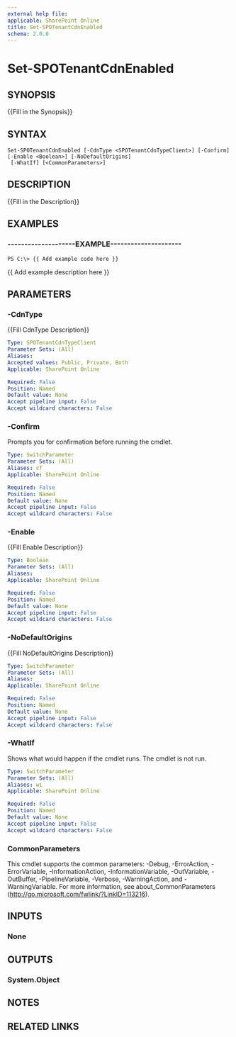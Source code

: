 ```yaml
---
external help file: 
applicable: SharePoint Online
title: Set-SPOTenantCdnEnabled
schema: 2.0.0
---
```


# Set-SPOTenantCdnEnabled

## SYNOPSIS
{{Fill in the Synopsis}}


## SYNTAX

```
Set-SPOTenantCdnEnabled [-CdnType <SPOTenantCdnTypeClient>] [-Confirm] [-Enable <Boolean>] [-NoDefaultOrigins]
 [-WhatIf] [<CommonParameters>]
```

## DESCRIPTION
{{Fill in the Description}}


## EXAMPLES

### --------------------EXAMPLE---------------------
```
PS C:\> {{ Add example code here }}
```

{{ Add example description here }}


## PARAMETERS

### -CdnType
{{Fill CdnType Description}}

```yaml
Type: SPOTenantCdnTypeClient
Parameter Sets: (All)
Aliases: 
Accepted values: Public, Private, Both
Applicable: SharePoint Online

Required: False
Position: Named
Default value: None
Accept pipeline input: False
Accept wildcard characters: False
```

### -Confirm
Prompts you for confirmation before running the cmdlet.

```yaml
Type: SwitchParameter
Parameter Sets: (All)
Aliases: cf
Applicable: SharePoint Online

Required: False
Position: Named
Default value: None
Accept pipeline input: False
Accept wildcard characters: False
```

### -Enable
{{Fill Enable Description}}

```yaml
Type: Boolean
Parameter Sets: (All)
Aliases: 
Applicable: SharePoint Online

Required: False
Position: Named
Default value: None
Accept pipeline input: False
Accept wildcard characters: False
```

### -NoDefaultOrigins
{{Fill NoDefaultOrigins Description}}

```yaml
Type: SwitchParameter
Parameter Sets: (All)
Aliases: 
Applicable: SharePoint Online

Required: False
Position: Named
Default value: None
Accept pipeline input: False
Accept wildcard characters: False
```

### -WhatIf
Shows what would happen if the cmdlet runs.
The cmdlet is not run.

```yaml
Type: SwitchParameter
Parameter Sets: (All)
Aliases: wi
Applicable: SharePoint Online

Required: False
Position: Named
Default value: None
Accept pipeline input: False
Accept wildcard characters: False
```

### CommonParameters
This cmdlet supports the common parameters: -Debug, -ErrorAction, -ErrorVariable, -InformationAction, -InformationVariable, -OutVariable, -OutBuffer, -PipelineVariable, -Verbose, -WarningAction, and -WarningVariable. For more information, see about_CommonParameters (http://go.microsoft.com/fwlink/?LinkID=113216).

## INPUTS

### None

## OUTPUTS

### System.Object

## NOTES

## RELATED LINKS
